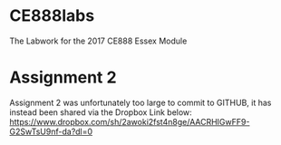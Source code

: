 # CE888labs
The Labwork for the 2017 CE888 Essex Module

# Assignment 2
Assignment 2 was unfortunately too large to commit to GITHUB, it has instead been shared via the Dropbox Link below:
https://www.dropbox.com/sh/2awoki2fst4n8ge/AACRHIGwFF9-G2SwTsU9nf-da?dl=0
